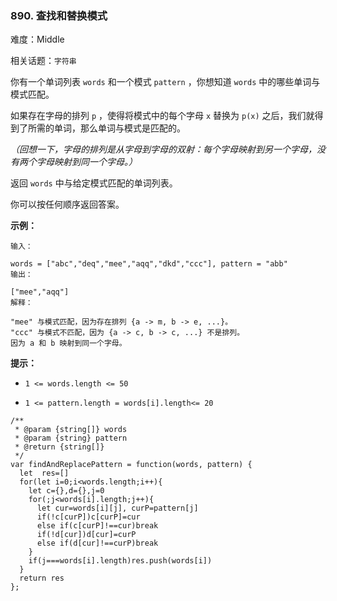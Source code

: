 ### 890. 查找和替换模式

难度：Middle

相关话题：`字符串`

你有一个单词列表 `words` 和一个模式 `pattern` ，你想知道  `words`  中的哪些单词与模式匹配。



如果存在字母的排列  `p` ，使得将模式中的每个字母  `x`  替换为  `p(x)`  之后，我们就得到了所需的单词，那么单词与模式是匹配的。



*（回想一下，字母的排列是从字母到字母的双射：每个字母映射到另一个字母，没有两个字母映射到同一个字母。）* 



返回  `words`  中与给定模式匹配的单词列表。



你可以按任何顺序返回答案。







**示例：** 



```
输入：

words = ["abc","deq","mee","aqq","dkd","ccc"], pattern = "abb"
输出：

["mee","aqq"]
解释：

"mee" 与模式匹配，因为存在排列 {a -> m, b -> e, ...}。
"ccc" 与模式不匹配，因为 {a -> c, b -> c, ...} 不是排列。
因为 a 和 b 映射到同一个字母。
```






**提示：** 




* `1 <= words.length <= 50`

* `1 <= pattern.length = words[i].length<= 20`




```
/**
 * @param {string[]} words
 * @param {string} pattern
 * @return {string[]}
 */
var findAndReplacePattern = function(words, pattern) {
  let  res=[]
  for(let i=0;i<words.length;i++){
    let c={},d={},j=0
    for(;j<words[i].length;j++){
      let cur=words[i][j], curP=pattern[j]
      if(!c[curP])c[curP]=cur
      else if(c[curP]!==cur)break
      if(!d[cur])d[cur]=curP
      else if(d[cur]!==curP)break          
    }
    if(j===words[i].length)res.push(words[i])
  }
  return res
};
```

